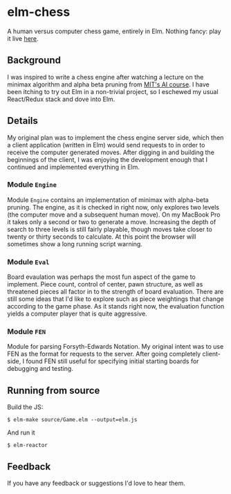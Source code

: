 # elm-chess

A human versus computer chess game, entirely in Elm. Nothing fancy: play it live [here](https://s3.amazonaws.com/elm-chess.com/index.html).

## Background

I was inspired to write a chess engine after watching a lecture on the minimax algorithm and alpha beta pruning from 
[MIT's AI course](https://ocw.mit.edu/courses/electrical-engineering-and-computer-science/6-034-artificial-intelligence-fall-2010/).  I have been itching to try out Elm in a non-trivial project, so I eschewed my usual React/Redux stack and dove into
Elm. 

## Details

My original plan was to implement the chess engine server side, which then a client application (written in Elm) would
send requests to in order to receive the computer generated moves. After digging in and building the beginnings of the client, I was enjoying the development
enough that I continued and implemented everything in Elm.

### Module `Engine`

Module `Engine` contains an implementation of minimax with alpha-beta pruning.  The engine, as it is checked in right
now, only explores two levels (the computer move and a subsequent human move).  On my MacBook Pro it takes only a second
or two to generate a move.  Increasing the depth of search to three levels is still fairly playable, though moves take 
closer to twenty or thirty seconds to calculate.  At this point the browser will sometimes show a long running script warning.

### Module `Eval`

Board evaulation was perhaps the most fun aspect of the game to implement. Piece count, control of center, pawn structure,
as well as threatened pieces all factor in to the strength of board evaluation. There are still some ideas that I'd like to
explore such as piece weightings that change according to the game phase.  As it stands right now, the evaluation
function yields a computer player that is quite aggressive.   

### Module `FEN`

Module for parsing Forsyth-Edwards Notation. My original intent was to use FEN as the format for requests to the server. After
going completely client-side, I found FEN still useful for specifying initial starting boards for debugging and testing.

## Running from source

Build the JS:

```
$ elm-make source/Game.elm --output=elm.js
```

And run it

```
$ elm-reactor
```

## Feedback
If you have any feedback or suggestions I'd love to hear them. 
